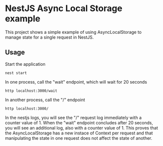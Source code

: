 # NestJS Async Local Storage example

This project shows a simple example of using AsyncLocalStorage to manage state for a single request in NestJS.

## Usage

Start the application

```shell
nest start
```

In one process, call the "wait" endpoint, which will wait for 20 seconds

```shell
http localhost:3000/wait
```

In another process, call the "/" endpoint

```shell
http localhost:3000/
```

In the nestjs logs, you will see the "/" request log immediately with a counter value of 1. When the "wait" endpoint concludes after 20 seconds, you will see an additional log, also with a counter value of 1. This proves that the AsyncLocalStorage has a new instace of Context per request and that manipulating the state in one request does not affect the state of another.
